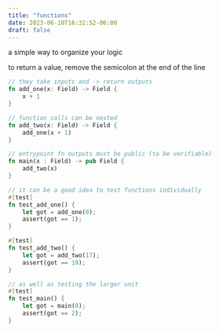 ```yaml
---
title: "functions"
date: 2023-06-10T16:32:52-06:00
draft: false
---
```


a simple way to organize your logic

to return a value, remove the semicolon at the end of the line

```rust
// they take inputs and -> return outputs
fn add_one(x: Field) -> Field {
    x + 1
}

// function calls can be nested
fn add_two(x: Field) -> Field {
    add_one(x + 1)
}

// entrypoint fn outputs must be public (to be verifiable)
fn main(x : Field) -> pub Field {
    add_two(x)
}

// it can be a good idea to test functions individually
#[test]
fn test_add_one() {
    let got = add_one(0);
    assert(got == 1);
}

#[test]
fn test_add_two() {
    let got = add_two(17);
    assert(got == 19);
}

// as well as testing the larger unit
#[test]
fn test_main() {
    let got = main(0);
    assert(got == 2);
}
```
